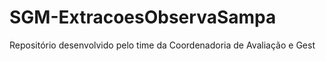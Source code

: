 # SGM-ExtracoesObservaSampa

Repositório desenvolvido pelo time da Coordenadoria de Avaliação e Gest
